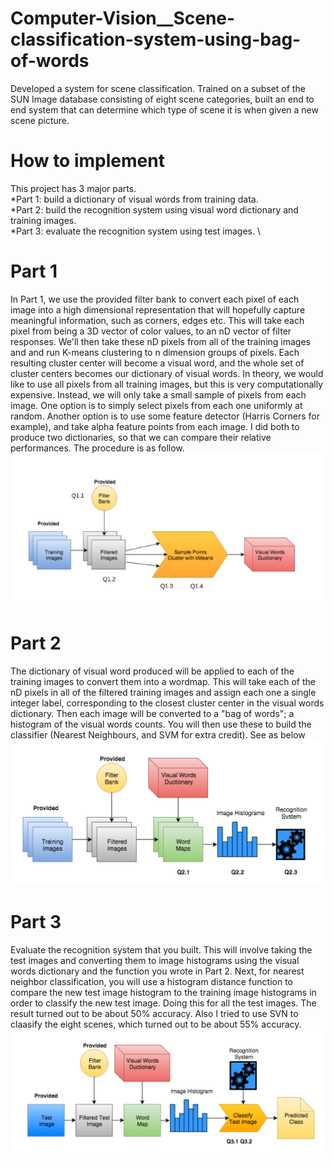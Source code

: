 # Computer-Vision__Scene-classification-system-using-bag-of-words
Developed a system for scene classification. Trained on a subset of the SUN Image database consisting of eight scene categories, built an end to end system that can determine which type of scene it is when given a new scene picture.

# How to implement 
This project has 3 major parts. \
*Part 1: build a dictionary of visual words from training data. \
*Part 2: build the recognition system using visual word dictionary and training images. \
*Part 3: evaluate the recognition system using test images. \
 
# Part 1
In Part 1, we use the provided filter bank to convert each pixel of each image into
a high dimensional representation that will hopefully capture meaningful information, such
as corners, edges etc. This will take each pixel from being a 3D vector of color values, to
an nD vector of filter responses. We'll then take these nD pixels from all of the training
images and and run K-means clustering to n dimension groups of pixels. Each resulting cluster center
will become a visual word, and the whole set of cluster centers becomes our dictionary of
visual words. In theory, we would like to use all pixels from all training images, but this
is very computationally expensive. Instead, we will only take a small sample of pixels from
each image. One option is to simply select pixels from each one uniformly at random.
Another option is to use some feature detector (Harris Corners for example), and take alpha
feature points from each image. I did both to produce two dictionaries, so that we
can compare their relative performances. The procedure is as follow. 
![img1](pic/0.PNG) 

# Part 2
The dictionary of visual word produced will be applied to each of the training images to convert them into a wordmap. This will take each of the nD pixels in all of the filtered training images and assign each one a single integer label, corresponding to the
closest cluster center in the visual words dictionary. Then each image will be converted to
a "bag of words"; a histogram of the visual words counts. You will then use these to build
the classifier (Nearest Neighbours, and SVM for extra credit). See as below
![img2](pic/1.PNG) 

# Part 3
Evaluate the recognition system that you built. This will involve taking
the test images and converting them to image histograms using the visual words dictionary
and the function you wrote in Part 2. Next, for nearest neighbor classification, you will use a
histogram distance function to compare the new test image histogram to the training image
histograms in order to classify the new test image. Doing this for all the test images. The result turned out to be about 50% accuracy.
Also I tried to use SVN to claasify the eight scenes, which turned out to be about 55% accuracy. 
![img3](pic/2.PNG) 

